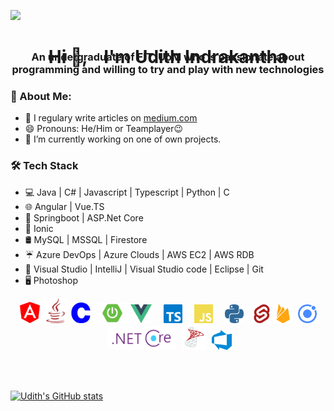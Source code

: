 [![](https://github.com/thompsonemerson/thompsonemerson/raw/master/cover-thompson.png)](https://github.com/thompsonemerson/thompsonemerson/raw/master/cover-thompson.png)
<center><h1> Hi 👋,  &nbsp;&nbsp;&nbsp;I'm Udith Indrakantha</h1></center>
<div style="margin-top: -50px;">
<center><h3> An undergraduate of FIT, UoM who is passionate about programming and willing to try and play with new technologies</h3></Center>
</div>


### 🤵  About Me:
 - 📝 I regulary write articles on [medium.com](https://medium.com/@udith.indrakantha) 
 - 😄  Pronouns: He/Him or Teamplayer😉
 - 🌱  I’m currently working on one of own projects.
 

### 🛠  Tech Stack

-   💻  Java | C# | Javascript | Typescript | Python | C
-   🌐  Angular | Vue.TS
-   🎩  Springboot | ASP.Net Core
-   📲  Ionic
-   🛢  MySQL | MSSQL | Firestore
-   ☔  Azure DevOps | Azure Clouds | AWS EC2 | AWS RDB
-   🔧  Visual Studio | IntelliJ | Visual Studio code | Eclipse | Git
-   🖥   Photoshop 

<!-- 
![](https://img.shields.io/badge/-Angular-informational?style=flat&logo=<LOGO_NAME>&logoColor=white&color=2bbc8a) -->


<center><img src="./Assets/angular.svg"  width="34"> <img src="./Assets/java.svg"  width="40" style=""> <img src="./Assets/c.svg"  width="33" style=""> <img src="./Assets/boot.png"  width="60" style=""> <img src="./Assets/vue.png"  width="34" style="margin-left: -5px"> <img src="./Assets/typescript.svg"  width="30" style="margin-left: 15px"> <img src="./Assets/javascript.svg"  width="30" style="margin-left: 15px"> <img src="./Assets/python.svg"  width="30" style="margin-left: 15px"> <img src="./Assets/svelte.svg"  width="30" style="margin-left: 10px"> <img src="./Assets/firebase.svg"  width="30" style="margin-left: 0px"> <img src="./Assets/ionic.svg"  width="30" style="margin-left: 5px"> <img src="./Assets/core.png"  width="110" style="margin-left: 5px"> <img src="./Assets/mssql.png"  width="40" style="margin-left: 5px"> <img src="./Assets/azuredevops.svg"  width="32" style="margin-left: 5px"></center>



<br /><br />

[![Udith's GitHub stats](https://github-readme-stats.vercel.app/api?username=Udith-Gayan&count_private=true&show_icons=true&theme=blueberry&include_all_commits=true)](https://github.com/Udith-Gayan/github-readme-stats)



